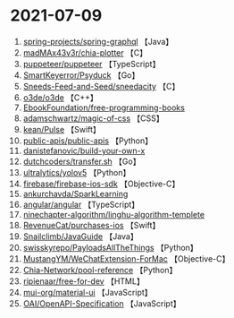 # 2021-07-09

1. [spring-projects/spring-graphql](https://github.com/spring-projects/spring-graphql) 【Java】
2. [madMAx43v3r/chia-plotter](https://github.com/madMAx43v3r/chia-plotter) 【C】
3. [puppeteer/puppeteer](https://github.com/puppeteer/puppeteer) 【TypeScript】
4. [SmartKeyerror/Psyduck](https://github.com/SmartKeyerror/Psyduck) 【Go】
5. [Sneeds-Feed-and-Seed/sneedacity](https://github.com/Sneeds-Feed-and-Seed/sneedacity) 【C】
6. [o3de/o3de](https://github.com/o3de/o3de) 【C++】
7. [EbookFoundation/free-programming-books](https://github.com/EbookFoundation/free-programming-books) 
8. [adamschwartz/magic-of-css](https://github.com/adamschwartz/magic-of-css) 【CSS】
9. [kean/Pulse](https://github.com/kean/Pulse) 【Swift】
10. [public-apis/public-apis](https://github.com/public-apis/public-apis) 【Python】
11. [danistefanovic/build-your-own-x](https://github.com/danistefanovic/build-your-own-x) 
12. [dutchcoders/transfer.sh](https://github.com/dutchcoders/transfer.sh) 【Go】
13. [ultralytics/yolov5](https://github.com/ultralytics/yolov5) 【Python】
14. [firebase/firebase-ios-sdk](https://github.com/firebase/firebase-ios-sdk) 【Objective-C】
15. [ankurchavda/SparkLearning](https://github.com/ankurchavda/SparkLearning) 
16. [angular/angular](https://github.com/angular/angular) 【TypeScript】
17. [ninechapter-algorithm/linghu-algorithm-templete](https://github.com/ninechapter-algorithm/linghu-algorithm-templete) 
18. [RevenueCat/purchases-ios](https://github.com/RevenueCat/purchases-ios) 【Swift】
19. [Snailclimb/JavaGuide](https://github.com/Snailclimb/JavaGuide) 【Java】
20. [swisskyrepo/PayloadsAllTheThings](https://github.com/swisskyrepo/PayloadsAllTheThings) 【Python】
21. [MustangYM/WeChatExtension-ForMac](https://github.com/MustangYM/WeChatExtension-ForMac) 【Objective-C】
22. [Chia-Network/pool-reference](https://github.com/Chia-Network/pool-reference) 【Python】
23. [ripienaar/free-for-dev](https://github.com/ripienaar/free-for-dev) 【HTML】
24. [mui-org/material-ui](https://github.com/mui-org/material-ui) 【JavaScript】
25. [OAI/OpenAPI-Specification](https://github.com/OAI/OpenAPI-Specification) 【JavaScript】
